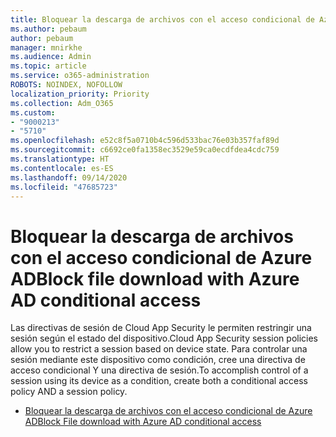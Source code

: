 ```yaml
---
title: Bloquear la descarga de archivos con el acceso condicional de Azure AD
ms.author: pebaum
author: pebaum
manager: mnirkhe
ms.audience: Admin
ms.topic: article
ms.service: o365-administration
ROBOTS: NOINDEX, NOFOLLOW
localization_priority: Priority
ms.collection: Adm_O365
ms.custom:
- "9000213"
- "5710"
ms.openlocfilehash: e52c8f5a0710b4c596d533bac76e03b357faf89d
ms.sourcegitcommit: c6692ce0fa1358ec3529e59ca0ecdfdea4cdc759
ms.translationtype: HT
ms.contentlocale: es-ES
ms.lasthandoff: 09/14/2020
ms.locfileid: "47685723"
---
```

# <a name="block-file-download-with-azure-ad-conditional-access"></a><span data-ttu-id="57741-102">Bloquear la descarga de archivos con el acceso condicional de Azure AD</span><span class="sxs-lookup"><span data-stu-id="57741-102">Block file download with Azure AD conditional access</span></span>

<span data-ttu-id="57741-103">Las directivas de sesión de Cloud App Security le permiten restringir una sesión según el estado del dispositivo.</span><span class="sxs-lookup"><span data-stu-id="57741-103">Cloud App Security session policies allow you to restrict a session based on device state.</span></span> <span data-ttu-id="57741-104">Para controlar una sesión mediante este dispositivo como condición, cree una directiva de acceso condicional Y una directiva de sesión.</span><span class="sxs-lookup"><span data-stu-id="57741-104">To accomplish control of a session using its device as a condition, create both a conditional access policy AND a session policy.</span></span>

- [<span data-ttu-id="57741-105">Bloquear la descarga de archivos con el acceso condicional de Azure AD</span><span class="sxs-lookup"><span data-stu-id="57741-105">Block File download with Azure AD conditional access</span></span>](https://docs.microsoft.com/cloud-app-security/use-case-proxy-block-session-aad#create-a-block-download-policy-for-unmanaged-devices)
